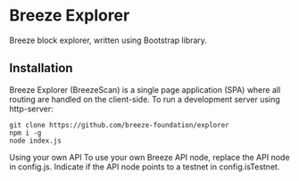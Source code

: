 # Breeze Explorer
Breeze block explorer, written using Bootstrap library.

## Installation
Breeze Explorer (BreezeScan) is a single page application (SPA) where all routing are handled on the client-side. 
To run a development server using http-server:

```
git clone https://github.com/breeze-foundation/explorer
npm i -g
node index.js
```

Using your own API
To use your own Breeze API node, replace the API node in config.js. Indicate if the API node points to a testnet in config.isTestnet.
